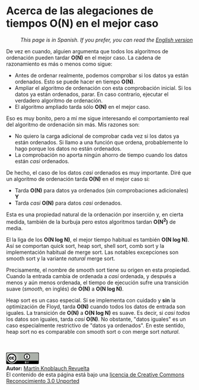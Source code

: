 # Acerca de las alegaciones de tiempos O(N) en el mejor caso

<p align="right"><i>This page is in Spanish. If you prefer, you can read the <a href="../en/ONBestCase.md">English version</a></i></p>

De vez en cuando, alguien argumenta que todos los algoritmos de ordenación pueden tardar **O(N)** en el mejor caso. La cadena de razonamiento es más o menos como sigue:

   + Antes de ordenar realmente, podemos comprobar si los datos ya están ordenados. Esto se puede hacer en tiempo **O(N)**.
   + Ampliar el algoritmo de ordenación con esta comprobación inicial. Si los datos ya están ordenados, parar. En caso contrario, ejecutar el verdadero algoritmo de ordenación.
   + El algoritmo ampliado tarda sólo **O(N)** en el mejor caso.

Eso es muy bonito, pero a mí me sigue interesando el comportamiento real del algoritmo de ordenación sin más. Mis razones son:

   + No quiero la carga adicional de comprobar cada vez si los datos ya están ordenados. Si llamo a una función que ordena, probablemente lo hago porque los datos no están ordenados.
   + La comprobación no aporta ningún ahorro de tiempo cuando los datos están _casi_ ordenados.

De hecho, el caso de los datos _casi_ ordenados es muy importante. Diré que un algoritmo de ordenación tarda **O(N)** en el mejor caso si:

   + Tarda **O(N)** para datos ya ordenados (sin comprobaciones adicionales) **Y**
   + Tarda _casi_ **O(N)** para datos _casi_ ordenados.

Esta es una propiedad natural de la ordenación por inserción y, en cierta medida, también de la burbuja pero estos algoritmos tardan **O(N<sup>2</sup>)** de media.

El la liga de los **O(N log N)**, el mejor tiempo habitual es también **O(N log N)**. Así se comportan quick sort, heap sort, shell sort, comb sort y la implementación habitual de merge sort. Las notables excepciones son smooth sort y la variante _natural_ merge sort.

Precisamente, el nombre de smooth sort tiene su origen en esta propiedad. Cuando la entrada cambia de ordenada a _casi_ ordenada, y después a menos y aún menos ordenada, el tiempo de ejecución sufre una transición suave (_smooth_, en inglés) de **O(N)** a **O(N log N)**.

Heap sort es un caso especial. Si se implementa con cuidado y **sin** la optimización de Floyd, tarda **O(N)** cuando todos los datos de entrada son iguales. La transición de **O(N)** a **O(N log N)** es suave. Es decir, si _casi todos_ los datos son iguales, tarda _casi_ **O(N)**. No obstante, "datos iguales" es un caso especialmente restrictivo de "datos ya ordenados". En este sentido, heap sort no es comparable con smooth sort o con merge sort _natural_.


<br><br>
<a href='../LICENSE'><img src='../img/cc_by_88x31.png' alt='Creative Commons License' /></a><br>
**Autor:** [Martín Knoblauch Revuelta](http://www.mkrevuelta.com/es/acerca-de-mi/)<br>
El contenido de esta página está bajo una [licencia de Creative Commons Reconocimiento 3.0 Unported](../LICENSE)</a>

